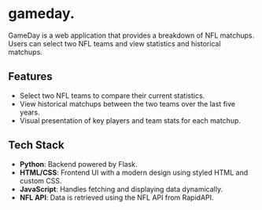 # gameday.

GameDay is a web application that provides a breakdown of NFL matchups. Users can select two NFL teams and view statistics and historical matchups.

## Features
- Select two NFL teams to compare their current statistics.
- View historical matchups between the two teams over the last five years.
- Visual presentation of key players and team stats for each matchup.

## Tech Stack
- **Python**: Backend powered by Flask.
- **HTML/CSS**: Frontend UI with a modern design using styled HTML and custom CSS.
- **JavaScript**: Handles fetching and displaying data dynamically.
- **NFL API**: Data is retrieved using the NFL API from RapidAPI.
